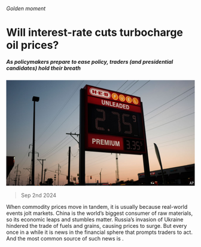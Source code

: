 ###### Golden moment

# Will interest-rate cuts turbocharge oil prices? 

##### As policymakers prepare to ease policy, traders (and presidential candidates) hold their breath 

![image](images/20240907_FNP501.jpg) 

> Sep 2nd 2024 

When commodity prices move in tandem, it is usually because real-world events jolt markets. China is the world’s biggest consumer of raw materials, so its economic leaps and stumbles matter. Russia’s invasion of Ukraine hindered the trade of fuels and grains, causing prices to surge. But every once in a while it is news in the financial sphere that prompts traders to act. And the most common source of such news is . 

